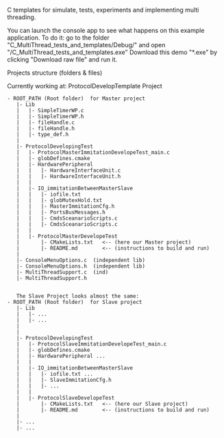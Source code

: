 C templates for simulate, tests, experiments and implementing multi threading.

You can launch the console app to see what happens on this example application. To do it: go to the folder "C_MultiThread_tests_and_templates/Debug/" and open "/C_MultiThread_tests_and_templates.exe"
Download this demo "*.exe" by clicking "Download raw file" and run it.


Projects structure (folders & files)

Currently working at: ProtocolDevelopTemplate Project
```
- ROOT_PATH (Root folder)  for Master project
   |- Lib
   |   |- SimpleTimerWP.c
   |   |- SimpleTimerWP.h
   |   |- fileHandle.c
   |   |- fileHandle.h
   |   |- type_def.h
   |
   |- ProtocolDevelopingTest
   |   |- ProtocolMasterImmitationDevelopeTest_main.c
   |   |- globDefines.cmake
   |   |- HardwarePeripheral
   |   |   |- HardwareInterfaceUnit.c
   |   |   |- HardwareInterfaceUnit.h
   |   |
   |   |- IO_immitationBetweenMasterSlave
   |   |   |- iofile.txt
   |   |   |- globMutexHold.txt
   |   |   |- MasterImmitationCfg.h
   |   |   |- PortsBusMessages.h
   |   |   |- CmdsSceanarioScripts.c
   |   |   |- CmdsSceanarioScripts.c
   |   |
   |   |- ProtocolMasterDevelopeTest
   |       |- CMakeLists.txt   <-- (here our Master project)
   |       |- README.md        <-- (instructions to build and run)
   |
   |- ConsoleMenuOptions.c  (independent lib)
   |- ConsoleMenuOptions.h  (independent lib)
   |- MultiThreadSupport.c  (ind)
   |- MultiThreadSupport.h
   
   
   The Slave Project looks almost the same:
- ROOT_PATH (Root folder)  for Slave project
   |- Lib
   |   |- ...
   |   |- ...
   |
   |
   |- ProtocolDevelopingTest
   |   |- ProtocolSlaveImmitationDevelopeTest_main.c
   |   |- globDefines.cmake
   |   |- HardwarePeripheral ...
   |   |
   |   |- IO_immitationBetweenMasterSlave
   |   |   |- iofile.txt ...
   |   |   |- SlaveImmitationCfg.h
   |   |   |- ...
   |   |
   |   |- ProtocolSlaveDevelopeTest
   |       |- CMakeLists.txt   <-- (here our Slave project)
   |       |- README.md        <-- (instructions to build and run)
   |
   |- ...
   |- ...
```
